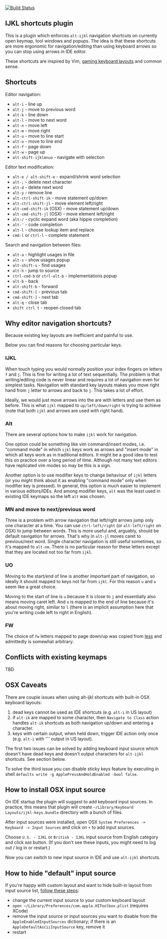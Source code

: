 [![Build Status](https://travis-ci.org/dkandalov/ijkl-shortcuts-plugin.svg?branch=master)](https://travis-ci.org/dkandalov/ijkl-shortcuts-plugin)

## IJKL shortcuts plugin

This is a plugin which enforces `alt-ijkl` navigation shortcuts on currently open keymap, tool windows and popups. The idea is that these shortcuts are more ergonomic for navigation/editing than using keyboard arrows so you can stop using arrows in IDE editor.

These shortcuts are inspired by Vim, [gaming keyboard layouts](https://en.wikipedia.org/wiki/Arrow_keys#IJKL_keys) and common sense.


## Shortcuts

Editor navigation:
 - `alt-i` - line up
 - `alt-j` - move to previous word
 - `alt-k` - line down
 - `alt-l` - move to next word
 - `alt-n` - move left
 - `alt-m` - move right
 - `alt-u` - move to line start
 - `alt-o` - move to line end
 - `alt-f` - page down
 - `alt-w` - page up
 - `alt-shift-ijklmnuo` - navigate with selection

Editor text modification:
 - `alt-e / alt-shift-e` - expand/shrink word selection
 - `alt-;` - delete next character
 - `alt-d` - delete next word
 - `alt-y` - remove line
 - `alt-ctrl-shift-ik` - move statement up/down
 - `alt-ctrl-shift-jl` - move element left/right
 - `alt-cmd-shift-ik` (OSX) - move statement up/down
 - `alt-cmd-shift-jl` (OSX) - move element left/right
 - `alt-/` - cyclic expand word (aka hippie completion)
 - `alt-'` - code completion
 - `alt-l` - choose lookup item and replace
 - `cmd-l` or `ctrl-l` - complete statement

Search and navigation between files:
 - `alt-a` - highlight usages in file 
 - `alt-s` - show usages popup 
 - `alt-shift-s` - find usages 
 - `alt-h` - jump to source
 - `ctrl-cmd-b` or `ctrl-alt-b` - implementations popup
 - `alt-b` - back
 - `alt-shift-b` - forward
 - `cmd-shift-[` - previous tab
 - `cmd-shift-]` - next tab
 - `alt-q` - close tab
 - `shift ctrl t` - reopen closed tab


## Why editor navigation shortcuts?

Because existing key layouts are inefficient and painful to use. 

Below you can find reasons for choosing particular keys.

### IJKL
When touch typing you would normally position your index fingers on letters `f` and `j`. This is fine for writing a lot of text sequentially. The problem is that writing/editing code is never linear and requires a lot of navigation even for simplest tasks. Navigation with standard key layouts makes you move right hand from `j` letter to arrows and back to `j`. This takes a lot of effort.

Ideally, we would just move arrows into the are with letters and use them as before. This is what `ijkl` mapped to `up/left/down/right` is trying to achieve (note that both `ijkl` and arrows are used with right hand).

### Alt
There are several options how to make `ijkl` work for navigation.

One option could be something like vim command/insert modes, i.e. "command mode" in which `ijkl` keys work as arrows and "insert mode" in which all keys work as in traditional editors. It might be a good idea to test this on practice over a long period of time. Although not many text editors have replicated vim modes so may be this is a sign.

Another option is to use modifier keys to change behaviour of `ijkl` letters (or you might think about it as enabling "command mode" only when modifier key is pressed). In general, this option is much easier to implement in various editors/IDEs. And among modifier keys, `alt` was the least used in existing IDE keymaps so the left `alt` was chosen.

### MN and move to next/previous word 
Three is a problem with arrow navigation that left/right arrows jump only one character at a time. You can use `ctrl-left/right` (or `alt-left/right` on OSX) to jump between words. This is more useful and, arguably, should be default navigation for arrows. That's why in `alt-jl` moves caret to previous/next word. Single character navigation is still useful sometimes, so it's mapped to `alt-nm`. There is no particular reason for these letters except that they are located not too far from `ijkl`.

### UO
Moving to the start/end of line is another important part of navigation, so ideally it should mapped to keys not far from `ijkl`. For this reason `u` and `o` seem like a great choice.
 
Moving to the start of line is `u` because it is close to `j` and essentially also means moving caret left. And `o` is mapped to the end of line because it's about moving right, similar to `l` (there is an implicit assumption here that you're writing code left to right in English).

### FW
The choice of `fw` letters mapped to page down/up was copied from [less](https://en.wikipedia.org/wiki/Less_(Unix)) and admittedly is somewhat arbitrary.


## Conflicts with existing keymaps
TBD


## OSX Caveats

There are couple issues when using alt-ijkl shortcuts with built-in OSX keyboard layouts:
1. dead keys cannot be used as IDE shortcuts (e.g. `alt-i` in US layout)
2. if `alt-ik` are mapped to some character, then `Navigate to Class` action handles `alt-ik` shortcuts as both navigation up/down and entering a character.
3. keys with certain output, when held down, trigger IDE action only once (e.g. `alt-i` with 'ˆ' output in US layout).

The first two issues can be solved by adding keyboard input source which doesn't have dead keys and doesn't output characters for `alt-ijkl` shortcuts. See section below.

To solve the third issue you can disable sticky keys feature by executing in shell `defaults write -g ApplePressAndHoldEnabled -bool false`. 


## How to install OSX input source

On IDE startup the plugin will suggest to add keyboard input sources. In practice, this means that plugin will create `~/Library/Keyboard Layouts/ijkl-keys.bundle` directory with a bunch of files.

After input sources were installed, open OSX `System Preferences -> Keyboard -> Input Sources` and click on `+` to add input sources.

Choose `U.S. - IJKL` or `British - IJKL` input source from English category and click `Add` button. (If you don't see these inputs, you might need to log out / log in or restart.)

Now you can switch to new input source in IDE and use `alt-ijkl` shortcuts.


## How to hide "default" input source

If you're happy with custom layout and want to hide built-in layout from input source list, 
[follow these steps](https://apple.stackexchange.com/questions/44921/how-to-remove-or-disable-a-default-keyboard-layout):
 - change the current input source to your custom keyboard layout
 - `open ~/Library/Preferences/com.apple.HIToolbox.plist` (requires XCode)
 - remove the input source or input sources you want to disable from the `AppleEnabledInputSources` dictionary; 
   if there is an `AppleDefaultAsciiInputSource` key, remove it
 - restart
 
